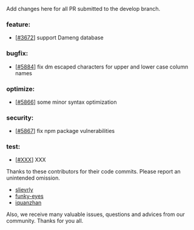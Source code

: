 Add changes here for all PR submitted to the develop branch.

<!-- Please add the `changes` to the following location(feature/bugfix/optimize/test) based on the type of PR -->

### feature:
- [[#3672](https://github.com/seata/seata/pull/3672)] support Dameng database

### bugfix:
- [[#5884](https://github.com/seata/seata/pull/5884)] fix dm escaped characters for upper and lower case column names

### optimize:
- [[#5866](https://github.com/seata/seata/pull/5866)] some minor syntax optimization

### security:
- [[#5867](https://github.com/seata/seata/pull/5867)] fix npm package vulnerabilities

### test:
- [[#XXX](https://github.com/seata/seata/pull/XXX)] XXX

Thanks to these contributors for their code commits. Please report an unintended omission.

<!-- Please make sure your Github ID is in the list below -->
- [slievrly](https://github.com/slievrly)
- [funky-eyes](https://github.com/funky-eyes)
- [iquanzhan](https://github.com/iquanzhan)


Also, we receive many valuable issues, questions and advices from our community. Thanks for you all.
